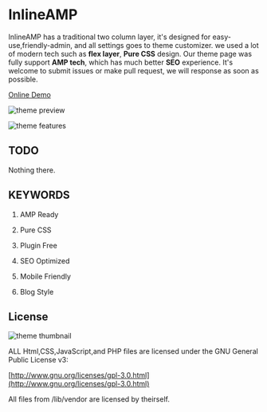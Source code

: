 
# InlineAMP

InlineAMP has a traditional two column layer, it's designed for easy-use,friendly-admin, and all settings goes to theme customizer.
we used a lot of modern tech such as **flex layer**, **Pure CSS** design. Our theme page was fully support **AMP tech**, which has much better **SEO** experience.
It's welcome to submit issues or make pull request, we will response as soon as possible.

[Online Demo](https://hhacker.com)

![theme preview](https://github.com/justid/InlineAMP/raw/master/docs/preview.png)

![theme features](https://github.com/justid/InlineAMP/raw/master/docs/features.png)

## TODO

Nothing there.

## KEYWORDS

1. AMP Ready

2. Pure CSS

3. Plugin Free

4. SEO Optimized

5. Mobile Friendly

6. Blog Style

## License

![theme thumbnail](https://github.com/justid/InlineAMP/raw/master/docs/thumbnail.png)

ALL Html,CSS,JavaScript,and PHP files are licensed under the GNU General Public License v3:

[http://www.gnu.org/licenses/gpl-3.0.html](http://www.gnu.org/licenses/gpl-3.0.html)

All files from /lib/vendor are licensed by theirself.
